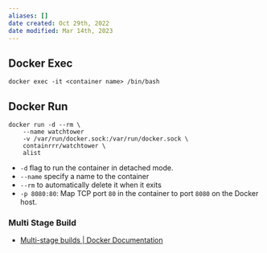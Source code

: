 ```yaml
---
aliases: []
date created: Oct 29th, 2022
date modified: Mar 14th, 2023
---
```


## Docker Exec
`docker exec -it <container name> /bin/bash`

## Docker Run
```
docker run -d --rm \
	--name watchtower
	-v /var/run/docker.sock:/var/run/docker.sock \
	containrrr/watchtower \
	alist
```

- `-d` flag to run the container in detached mode. 
- `--name` specify a name to the container
- `--rm` to automatically delete it when it exits  
- `-p 8080:80`: Map TCP port `80` in the container to port `8080` on the Docker host.

### Multi Stage Build
- [Multi-stage builds | Docker Documentation](https://docs.docker.com/build/building/multi-stage/)
